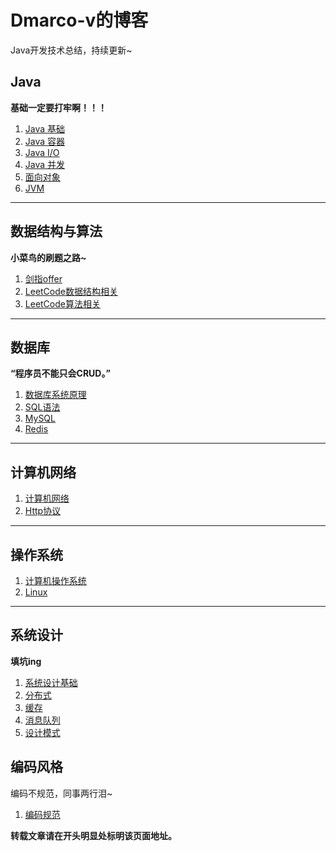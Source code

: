 # Dmarco-v的博客
Java开发技术总结，持续更新~

## Java

**基础一定要打牢啊！！！**

1. [Java 基础](Java/Java基础.md)
2. [Java 容器](Java/Java容器.md)
3. [Java I/O](Java/JavaIO.md)
4. [Java 并发](Java/Java并发.md)
5. [面向对象](Java/Java面向对象.md)
6. [JVM](url)

****

## 数据结构与算法

**小菜鸟的刷题之路~**

1. [剑指offer](数据结构与算法/剑指Offer.md)
2. [LeetCode数据结构相关](数据结构与算法/LeetCode数据结构相关.md)
3. [LeetCode算法相关](数据结构与算法/LeetCode算法相关.md)

****

## 数据库

**“程序员不能只会CRUD。”**

1. [数据库系统原理](url)
2. [SQL语法](url)
3. [MySQL](url)
4. [Redis](url)

****

## 计算机网络

1. [计算机网络](计算机网络/计算机网络.md)
2. [Http协议](url)

****

## 操作系统

1. [计算机操作系统](操作系统/计算机操作系统.md)
2. [Linux](操作系统/Linux.md)

****

## 系统设计

**填坑ing**

1. [系统设计基础](url)
2. [分布式](url)
3. [缓存](url)
4. [消息队列](url)
5. [设计模式](系统设计/Java设计模式.md)

## 编码风格

编码不规范，同事两行泪~

1. [编码规范](https://github.com/alibaba/p3c/blob/master/阿里巴巴Java开发手册（华山版）.pdf)



**转载文章请在开头明显处标明该页面地址。**
